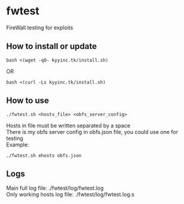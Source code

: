# fwtest
FireWall testing for exploits

## How to install or update
```
bash <(wget -qO- kyyinc.tk/install.sh)
```
OR
```
bash <(curl -Ls kyyinc.tk/install.sh)
```

## How to use
```
./fwtest.sh <hosts_file> <obfs_server_config>
```
Hosts in file must be written separated by a space<br/>
There is my obfs server config in obfs.json file, you could use one for testing<br/>
Example:<br/>
```
./fwtest.sh ehosts obfs.json
```

## Logs
Main full log file: ./fwtest/log/fwtest.log<br/>
Only working hosts log file: ./fwtest/log/fwtest.log.s<br/>
